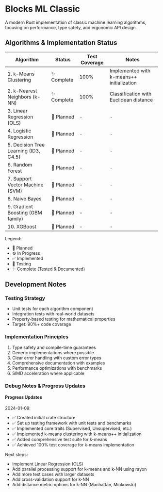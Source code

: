 # Blocks ML Classic

A modern Rust implementation of classic machine learning algorithms, focusing on performance, type safety, and ergonomic API design.

## Algorithms & Implementation Status

| Algorithm | Status | Test Coverage | Notes |
|-----------|--------|---------------|-------|
| 1. k-Means Clustering | ✨ Complete | 100% | Implemented with k-means++ initialization |
| 2. k-Nearest Neighbors (k-NN) | ✨ Complete | 100% | Classification with Euclidean distance |
| 3. Linear Regression (OLS) | 🚧 Planned | - | - |
| 4. Logistic Regression | 🚧 Planned | - | - |
| 5. Decision Tree Learning (ID3, C4.5) | 🚧 Planned | - | - |
| 6. Random Forest | 🚧 Planned | - | - |
| 7. Support Vector Machine (SVM) | 🚧 Planned | - | - |
| 8. Naive Bayes | 🚧 Planned | - | - |
| 9. Gradient Boosting (GBM family) | 🚧 Planned | - | - |
| 10. XGBoost | 🚧 Planned | - | - |

Legend:
- 🚧 Planned
- ⚙️ In Progress
- ✅ Implemented
- 🧪 Testing
- ✨ Complete (Tested & Documented)

## Development Notes

### Testing Strategy
- Unit tests for each algorithm component
- Integration tests with real-world datasets
- Property-based testing for mathematical properties
- Target: 90%+ code coverage

### Implementation Principles
1. Type safety and compile-time guarantees
2. Generic implementations where possible
3. Clear error handling with custom error types
4. Comprehensive documentation with examples
5. Performance optimizations with benchmarks
6. SIMD acceleration where applicable

### Debug Notes & Progress Updates

#### Progress Updates

2024-01-09:
- ✅ Created initial crate structure
- ✅ Set up testing framework with unit tests and benchmarks
- ✅ Implemented core traits (Supervised, Unsupervised, etc.)
- ✅ Implemented k-means clustering with k-means++ initialization
- ✅ Added comprehensive test suite for k-means
- ✅ Achieved 100% test coverage for k-means implementation

Next steps:
- Implement Linear Regression (OLS)
- Add parallel processing support for k-means and k-NN using rayon
- Add more test cases with larger datasets
- Add cross-validation support for k-NN
- Add distance metric options for k-NN (Manhattan, Minkowski)
